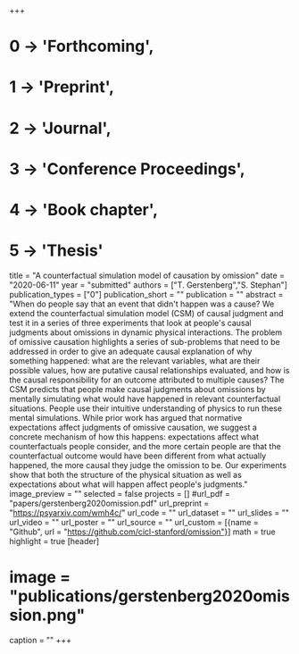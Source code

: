 +++
# 0 -> 'Forthcoming',
# 1 -> 'Preprint',
# 2 -> 'Journal',
# 3 -> 'Conference Proceedings',
# 4 -> 'Book chapter',
# 5 -> 'Thesis'

title = "A counterfactual simulation model of causation by omission"
date = "2020-06-11"
year = "submitted"
authors = ["T. Gerstenberg","S. Stephan"]
publication_types = ["0"]
publication_short = ""
publication = ""
abstract = "When do people say that an event that didn't happen was a cause? We extend the counterfactual simulation model (CSM) of causal judgment and test it in a series of three experiments that look at people's causal judgments about omissions in dynamic physical interactions. The problem of omissive causation highlights a series of sub-problems that need to be addressed in order to give an adequate causal explanation of why something happened: what are the relevant variables, what are their possible values, how are putative causal relationships evaluated, and how is the causal responsibility for an outcome attributed to multiple causes? The CSM predicts that people make causal judgments about omissions by mentally simulating what would have happened in relevant counterfactual situations. People use their intuitive understanding of physics to run these mental simulations. While prior work has argued that normative expectations affect judgments of omissive causation, we suggest a concrete mechanism of how this happens: expectations affect what counterfactuals people consider, and the more certain people are that the counterfactual outcome would have been different from what actually happened, the more causal they judge the omission to be. Our experiments show that both the structure of the physical situation as well as expectations about what will happen affect people's judgments."
image_preview = ""
selected = false
projects = []
#url_pdf = "papers/gerstenberg2020omission.pdf"
url_preprint = "https://psyarxiv.com/wmh4c/"
url_code = ""
url_dataset = ""
url_slides = ""
url_video = ""
url_poster = ""
url_source = ""
url_custom = [{name = "Github", url = "https://github.com/cicl-stanford/omission"}]
math = true
highlight = true
[header]
# image = "publications/gerstenberg2020omission.png"
caption = ""
+++